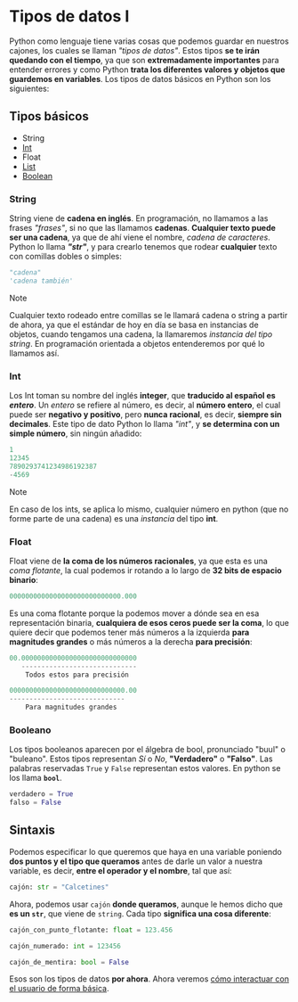 # Tipos de datos I

Python como lenguaje tiene varias cosas que podemos guardar en nuestros cajones, los cuales se llaman *"tipos de datos"*. Estos tipos **se te irán quedando con el tiempo**, ya que son **extremadamente importantes** para entender errores y como Python **trata los diferentes valores y objetos que guardemos en variables**. Los tipos de datos básicos en Python son los siguientes:

## Tipos básicos

- String
- [Int](./007_trabajar_con_int.md)
- Float
- [List](listas_1.md)
- [Boolean](./008_tipo_bool.md)

### String

String viene de **cadena en inglés**. En programación, no llamamos a las frases *"frases"*, si no que las llamamos **cadenas**. **Cualquier texto puede ser una cadena**, ya que de ahí viene el nombre, *cadena de caracteres*. Python lo llama ***"str"***, y para crearlo tenemos que rodear **cualquier** texto con comillas dobles o simples:

```python
"cadena"
'cadena también'
```

> [!NOTE]
> Cualquier texto rodeado entre comillas se le llamará cadena o string a partir de ahora, ya que el estándar de hoy en día se basa en instancias de objetos, cuando tengamos una cadena, la llamaremos *instancia del tipo string*. En programación orientada a objetos entenderemos por qué lo llamamos así.

### Int

Los Int toman su nombre del inglés **integer**, que **traducido al español es *entero***. Un *entero* se refiere al número, es decir, al **número entero**, el cual puede ser **negativo y positivo**, pero **nunca racional**, es decir, **siempre sin decimales**. Este tipo de dato Python lo llama *"int"*, y **se determina con un simple número**, sin ningún añadido:

```python
1
12345
7890293741234986192387
-4569
```

> [!NOTE]
> En caso de los ints, se aplica lo mismo, cualquier número en python (que no forme parte de una cadena) es una *instancia* del tipo **int**.

### Float

Float viene de **la coma de los números racionales**, ya que esta es una *coma flotante*, la cual podemos ir rotando a lo largo de **32 bits de espacio binario**:

```python
0000000000000000000000000000.000
```

Es una coma flotante porque la podemos mover a dónde sea en esa representación binaria, **cualquiera de esos ceros puede ser la coma**, lo que quiere decir que podemos tener más números a la izquierda **para magnitudes grandes** o más números a la derecha **para precisión**:

```python
00.00000000000000000000000000000
   -----------------------------
    Todos estos para precisión

00000000000000000000000000000.00
-----------------------------
    Para magnitudes grandes
```

### Booleano

Los tipos booleanos aparecen por el álgebra de bool, pronunciado "buul" o "buleano". Estos tipos representan *Sí* o *No*, **"Verdadero"** o **"Falso"**. Las palabras reservadas `True` y `False` representan estos valores. En python se los llama **`bool`**.

```python
verdadero = True
falso = False
```

## Sintaxis

Podemos especificar lo que queremos que haya en una variable poniendo **dos puntos y el tipo que queramos** antes de darle un valor a nuestra variable, es decir, **entre el operador y el nombre**, tal que así:

```python
cajón: str = "Calcetines"
```

Ahora, podemos usar `cajón` **donde queramos**, aunque le hemos dicho que **es un `str`**, que viene de `string`. Cada tipo **significa una cosa diferente**:

```python
cajón_con_punto_flotante: float = 123.456

cajón_numerado: int = 123456

cajón_de_mentira: bool = False
```

Esos son los tipos de datos **por ahora**. Ahora veremos [cómo interactuar con el usuario de forma básica](003_in_out_1.md).
